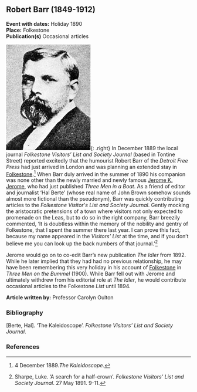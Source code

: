 <param ve-config style="article">

## Robert Barr (1849-1912)
**Event with dates:** Holiday 1890  
**Place:** Folkestone  
**Publication(s)** Occasional articles  

![Robert Barr / Public domain](images/Robert_Barr.jpg){: .right}
In December 1889 the local journal _Folkestone Visitors’ List and Society Journal_ (based in Tontine Street) reported excitedly that the humourist Robert Barr of the _Detroit Free Press_ had just arrived in London and was planning an extended stay in [Folkestone](19c-folkestone).[^ref1]  When Barr duly arrived in the summer of 1890 his companion was none other than the newly married and newly famous [Jerome K. Jerome](19c-jerome-biography), who had just published _Three Men in a Boat_. As a friend of editor and journalist ‘Hal Berte’ (whose real name of John Brown somehow sounds almost more fictional than the pseudonym), Barr was quickly contributing articles to the _Folkestone Visitor's List and Society Journal_. Gently mocking the aristocratic pretensions of a town where visitors not only expected to promenade on the Leas, but to do so in the right company, Barr breezily commented, ‘It is doubtless within the memory of the nobility and gentry of Folkestone, that I spent the summer there last year. I can prove this fact, because my name appeared in the _Visitors’ List_ at the time, and if you don’t believe me you can look up the back numbers of that journal.’[^ref2]  

Jerome would go on to co-edit Barr’s new publication _The Idler_ from 1892. While he later implied that they had had no previous relationship, he may have been remembering this very holiday in his account of [Folkestone](19c-folkestone) in _Three Men on the Bummel_ (1900). While Barr fell out with Jerome and ultimately withdrew from his editorial role at _The Idler_, he would contribute occasional articles to the Folkestone _List_ until 1894.

**Article written by:** Professor Carolyn Oulton

### Bibliography

[Berte, Hal]. ‘The Kaleidoscope’. _Folkestone Visitors’ List and Society Journal_. 

### References
[^ref1]: 4 December 1889._The Kaleidoscope_.
[^ref2]: Sharpe, Luke. ‘A search for a half-crown’. _Folkestone Visitors’ List and Society Journal_. 27 May 1891. 9-11.
